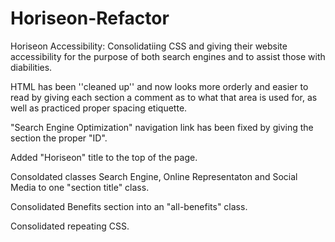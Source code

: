 # Horiseon-Refactor
Horiseon Accessibility: Consolidatiing CSS and giving their website accessibility for the purpose of both search engines and to assist those with diabilities.

HTML has been ''cleaned up'' and now looks more orderly and easier to read by giving each section a comment as to what that area is used for, as well as practiced proper spacing etiquette.

"Search Engine Optimization" navigation link has been fixed by giving the section the proper "ID".

Added "Horiseon" title to the top of the page.

Consoldated classes Search Engine, Online Representaton and Social Media to one "section title" class.

Consolidated Benefits section into an "all-benefits" class.

Consolidated repeating CSS.



